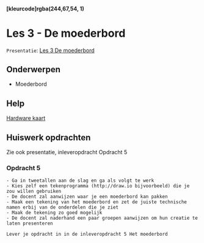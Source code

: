 #### [kleurcode]rgba(244,67,54, 1)

# Les 3 - De moederbord

``Presentatie``: <a href="https://elo.kw1c.nl/CMS/Studie/811%20ICT-Academie/811%20VakkenInhoud/%5BB.11%20HARa%5D%20Hardware%20AO/25187%20%C2%A0%20Applicatie-%20en%20mediaontwikkelaar/Periode%2001/Productie/01.%20Reader/Les%203%20-%20Moederbord.pptx">Les 3 De moederbord</a>

## Onderwerpen

* Moederbord

## Help

<a href="https://elo.kw1c.nl/CMS/Studie/811%20ICT-Academie/811%20VakkenInhoud/%5BB.11%20HARa%5D%20Hardware%20AO/25187%20%C2%A0%20Applicatie-%20en%20mediaontwikkelaar/Periode%2001/Productie/01.%20Reader/Hardware%20Poster.jpg" target="_new">Hardware kaart</a>

## Huiswerk opdrachten

Zie ook presentatie, inleveropdracht Opdracht 5

### Opdracht 5

    - Ga in tweetallen aan de slag en ga als volgt te werk
    - Kies zelf een tekenprogramma (http://draw.io bijvoorbeeld) die je zou willen gebruiken
    - De docent zal aanwijzen waar je een moederbord kan pakken
    - Maak een tekening van het moederbord en zet de juiste technische namen erbij van de onderdelen die je ziet
    - Maak de tekening zo goed mogelijk
    - De docent zal naderhand een paar groepen aanwijzen om hun creatie te laten presenteren

``Lever je opdracht in in de inleveropdracht 5 Het moederbord``
